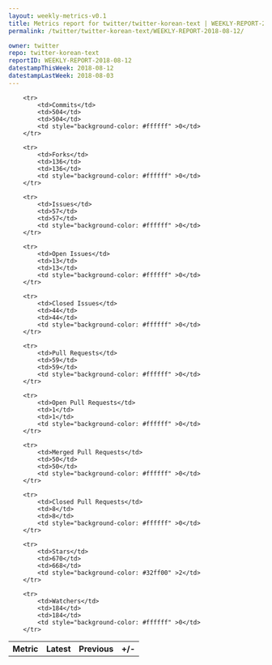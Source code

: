 ```yaml
---
layout: weekly-metrics-v0.1
title: Metrics report for twitter/twitter-korean-text | WEEKLY-REPORT-2018-08-12
permalink: /twitter/twitter-korean-text/WEEKLY-REPORT-2018-08-12/

owner: twitter
repo: twitter-korean-text
reportID: WEEKLY-REPORT-2018-08-12
datestampThisWeek: 2018-08-12
datestampLastWeek: 2018-08-03
---
```




<table style="width: 100%;">
    <tr>
        <th>Metric</th>
        <th>Latest</th>
        <th>Previous</th>
        <th>+/-</th>
    </tr>

        <tr>
            <td>Commits</td>
            <td>504</td>
            <td>504</td>
            <td style="background-color: #ffffff" >0</td>
        </tr>
        
        <tr>
            <td>Forks</td>
            <td>136</td>
            <td>136</td>
            <td style="background-color: #ffffff" >0</td>
        </tr>
        
        <tr>
            <td>Issues</td>
            <td>57</td>
            <td>57</td>
            <td style="background-color: #ffffff" >0</td>
        </tr>
        
        <tr>
            <td>Open Issues</td>
            <td>13</td>
            <td>13</td>
            <td style="background-color: #ffffff" >0</td>
        </tr>
        
        <tr>
            <td>Closed Issues</td>
            <td>44</td>
            <td>44</td>
            <td style="background-color: #ffffff" >0</td>
        </tr>
        
        <tr>
            <td>Pull Requests</td>
            <td>59</td>
            <td>59</td>
            <td style="background-color: #ffffff" >0</td>
        </tr>
        
        <tr>
            <td>Open Pull Requests</td>
            <td>1</td>
            <td>1</td>
            <td style="background-color: #ffffff" >0</td>
        </tr>
        
        <tr>
            <td>Merged Pull Requests</td>
            <td>50</td>
            <td>50</td>
            <td style="background-color: #ffffff" >0</td>
        </tr>
        
        <tr>
            <td>Closed Pull Requests</td>
            <td>8</td>
            <td>8</td>
            <td style="background-color: #ffffff" >0</td>
        </tr>
        
        <tr>
            <td>Stars</td>
            <td>670</td>
            <td>668</td>
            <td style="background-color: #32ff00" >2</td>
        </tr>
        
        <tr>
            <td>Watchers</td>
            <td>184</td>
            <td>184</td>
            <td style="background-color: #ffffff" >0</td>
        </tr>
        
</table>
